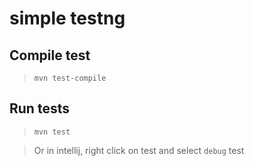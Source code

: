 # simple testng

## Compile test

> `mvn test-compile`

## Run tests

> `mvn test`

> Or in intellij, right click on test and select `debug` test
